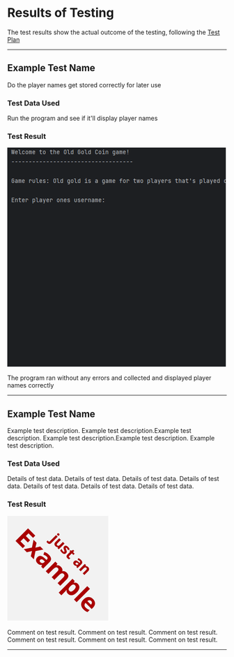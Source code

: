 # Results of Testing

The test results show the actual outcome of the testing, following the [Test Plan](test-plan.md)

---

## Example Test Name

Do the player names get stored correctly for later use

### Test Data Used

Run the program and see if it'll display player names

### Test Result

![playerNames.gif](screenshots/playerNames.gif)

The program ran without any errors and collected and displayed player names correctly 

---

## Example Test Name

Example test description. Example test description.Example test description. Example test description.Example test description. Example test description.

### Test Data Used

Details of test data. Details of test data. Details of test data. Details of test data. Details of test data. Details of test data. Details of test data.

### Test Result

![example.png](screenshots/example.png)

Comment on test result. Comment on test result. Comment on test result. Comment on test result. Comment on test result. Comment on test result.

---

